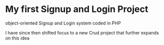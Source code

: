 # My first Signup and Login Project

object-oriented Signup and Login system coded in PHP

I have since then shifted focus to a new Crud project that further expands on this idea

